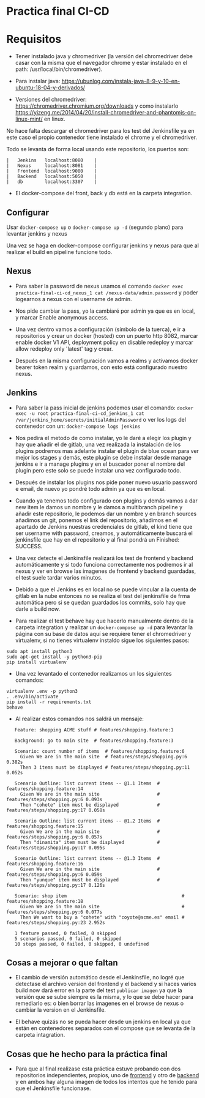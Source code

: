 # Practica final CI-CD

# Requisitos

- Tener instalado java y chromedriver (la versión del chromedriver debe casar con la misma que el navegador chrome y estar instalado en el path: /usr/local/bin/chromedriver).

 - Para instalar java: https://ubunlog.com/instala-java-8-9-y-10-en-ubuntu-18-04-y-derivados/

 - Versiones del chromedriver: https://chromedriver.chromium.org/downloads y como instalarlo https://yizeng.me/2014/04/20/install-chromedriver-and-phantomjs-on-linux-mint/ en linux.

 No hace falta descargar el chromedriver para los test del Jenkinsfile ya en este caso el propio contenedor tiene instalado el chrome y el chromedriver.

 Todo se levanta de forma local usando este repositorio, los puertos son:

 ```
 |   Jenkins   localhost:8080    |
 |   Nexus     localhost:8081    |
 |   Frontend  localhost:9080    |
 |   Backend   localhost:5050    |
 |   db        localhost:3307    |
 ```

 - El docker-compose del front, back y db está en la carpeta integration.


## Configurar

 Usar `docker-compose up` o `docker-compose up -d` (segundo plano) para levantar jenkins y nexus

 Una vez se haga en docker-compose configurar jenkins y nexus para que al realizar el build en pipeline funcione todo.

## Nexus

  - Para saber la password de nexus usamos el comando `docker exec practica-final-ci-cd_nexus_1 cat /nexus-data/admin.password` y poder logearnos a nexus con el username de admin.

  - Nos pide cambiar la pass, yo la cambiaré por admin ya que es en local, y marcar Enable anonymous access.

  - Una vez dentro vamos a configuración (símbolo de la tuerca), e ir a repositorios y crear un docker (hosted) con un puerto http 8082, marcar enable docker V1 API, deployment policy en disable redeploy y marcar allow redeploy only 'latest' tag y crear.

  - Después en la misma configuración vamos a realms y activamos docker bearer token realm y guardamos, con esto está configurado nuestro nexus.

## Jenkins

  - Para saber la pass inicial de jenkins podemos usar el comando: `docker exec -u root practica-final-ci-cd_jenkins_1 cat /var/jenkins_home/secrets/initialAdminPassword` o ver los logs del contenedor con un: `docker-compose logs jenkins`

  - Nos pedira el metodo de como instalar, yo le daré a elegir los plugin y hay que añadir el de gitlab, una vez realizada la instalación de los plugins podremos mas adelante instalar el plugin de blue ocean para ver mejor los stages y demás, este plugin se debe instalar desde manage jenkins e ir a manage plugins y en el buscador poner el nombre del plugin pero este solo se puede instalar una vez configurado todo.

  - Después de instalar los plugins nos pide poner nuevo usuario password e email, de nuevo yo pondré todo admin ya que es en local.

  - Cuando ya tenemos todo configurado con plugins y demás vamos a dar new item le damos un nombre y le damos a multibranch pipeline y añadir este repositorio, le podemos dar un nombre y en  branch sources añadimos un git, ponemos el link del repositorio, añadimos en el apartado de Jenkins nuestras credenciales de gitlab, el kind tiene que ser username with password, creamos, y automáticamente buscará el jenkinsfile que hay en el repositorio y al final pondrá un Finished: SUCCESS.

  - Una vez detecte el Jenkinsfile realizará los test de frontend y backend automáticamente y si todo funciona correctamente nos podremos ir al nexus y ver en browse las imagenes de frontend y backend guardadas, el test suele tardar varios minutos.

  - Debido a que el Jenkins es en local no se puede vincular a la cuenta de gitlab en la nube entonces no se realiza el test del jenkinsfile de frma automática pero si se quedan guardados los commits, solo hay que darle a build now.


  - Para realizar el test behave hay que hacerlo manualmente dentro de la carpeta integration y realizar un `docker-compose up -d` para levantar la página con su base de datos aquí se requiere tener el chromedriver y virtualenv, si no tienes virtualenv instaldo sigue los siguientes pasos:

  ```
  sudo apt install python3
  sudo apt-get install -y python3-pip
  pip install virtualenv
  ```

  - Una vez levantado el contenedor realizamos un los siguientes comandos:

  ```
  virtualenv .env -p python3
  . .env/bin/activate
  pip install -r requirements.txt
  behave
  ```
  - Al realizar estos comandos nos saldrá un mensaje:

  ```
     Feature: shopping ACME stuff # features/shopping.feature:1

     Background: go to main site  # features/shopping.feature:3

     Scenario: count number of items  # features/shopping.feature:6
       Given We are in the main site  # features/steps/shopping.py:6 0.382s
       Then 3 items must be displayed # features/steps/shopping.py:11 0.052s

     Scenario Outline: list current items -- @1.1 Items  # features/shopping.feature:14
       Given We are in the main site                     # features/steps/shopping.py:6 0.093s
       Then "cohete" item must be displayed              # features/steps/shopping.py:17 0.058s

     Scenario Outline: list current items -- @1.2 Items  # features/shopping.feature:15
       Given We are in the main site                     # features/steps/shopping.py:6 0.057s
       Then "dinamita" item must be displayed            # features/steps/shopping.py:17 0.095s

     Scenario Outline: list current items -- @1.3 Items  # features/shopping.feature:16
       Given We are in the main site                     # features/steps/shopping.py:6 0.059s
       Then "yunque" item must be displayed              # features/steps/shopping.py:17 0.126s

     Scenario: shop item                                          # features/shopping.feature:18
       Given We are in the main site                              # features/steps/shopping.py:6 0.077s
       Then We want to buy a "cohete" with "coyote@acme.es" email # features/steps/shopping.py:23 2.952s

     1 feature passed, 0 failed, 0 skipped
     5 scenarios passed, 0 failed, 0 skipped
     10 steps passed, 0 failed, 0 skipped, 0 undefined
  ```

## Cosas a mejorar o que faltan

  - El cambio de versión automático desde el Jenkinsfile, no logré que detectase el archivo version del frontend y el backend y si haces varios build now dará error en la parte del test `publicar imagen` ya que la versión que se sube siempre es la misma, y lo que se debe hacer para remediarlo es: o bien borrar las imagenes en el browse de nexus o cambiar la version en el Jenkinsfile.

  - El behave quizás no se pueda hacer desde un jenkins en local ya que están en contenedores separados con el compose que se levanta de la carpeta intagration.


## Cosas que he hecho para la práctica final

   - Para que al final realizase esta práctica estuve probando con dos repositorios independientes, propios, uno de [frontend](https://gitkc.cloud/Mike/prueba-jenkins-frontend-local) y otro de [backend](https://gitkc.cloud/Mike/prueba-jenkins-backend-local) y en ambos hay alguna imagen de todos los intentos que he tenido para que el Jenkinsfile funcionase.
   
